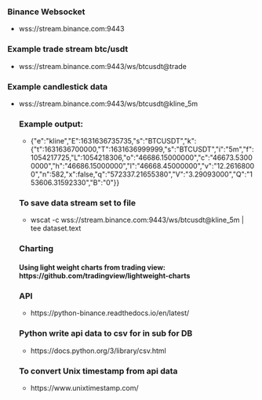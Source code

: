 <h3>Binance Websocket</h2>
<ul><li>wss://stream.binance.com:9443</li></ul>

<h3>Example trade stream btc/usdt</h3>
<ul><li>wss://stream.binance.com:9443/ws/btcusdt@trade</li></ul>

<h3>Example candlestick data</h3>
<ul><li>wss://stream.binance.com:9443/ws/btcusdt@kline_5m

<h3>Example output: </h3>
<ul><li>{"e":"kline","E":1631636735735,"s":"BTCUSDT","k":{"t":1631636700000,"T":1631636999999,"s":"BTCUSDT","i":"5m","f":1054217725,"L":1054218306,"o":"46686.15000000","c":"46673.53000000","h":"46686.15000000","l":"46668.45000000","v":"12.26168000","n":582,"x":false,"q":"572337.21655380","V":"3.29093000","Q":"153606.31592330","B":"0"}}</ul></li>

<h3>To save data stream set to file</h3>
<ul><li>wscat -c wss://stream.binance.com:9443/ws/btcusdt@kline_5m | tee dataset.text</ul></li>

<h3>Charting</h3>
<h4>Using light weight charts from trading view: https://github.com/tradingview/lightweight-charts</h4>

<h3>API</h3>
<ul><li>https://python-binance.readthedocs.io/en/latest/</li></ul>

<h3>Python write api data to csv for in sub for DB</h3>
<ul><li>https://docs.python.org/3/library/csv.html</li></ul>

<h3>To convert Unix timestamp from api data</h3>
<ul><li>https://www.unixtimestamp.com/</li></ul>
